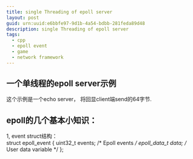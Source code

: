 ```yaml
---
title: single Threading of epoll server
layout: post
guid: urn:uuid:e6bbfe97-9d1b-4a54-bdbb-281feda89d48
description: single Threading of epoll server
tags:
  - cpp
  - epoll event
  - game
  - network framework
---
```


## 一个单线程的epoll server示例
这个示例是一个echo server， 将回显client端send的64字节.

## epoll的几个基本小知识：
1, event struct结构：  
struct epoll_event {
    uint32_t     events;      /* Epoll events */
    epoll_data_t data;        /* User data variable */
};  

